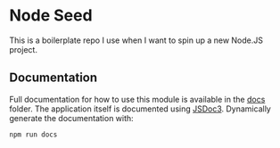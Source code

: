 # Node Seed

This is a boilerplate repo I use when I want to spin up a new Node.JS project.

## Documentation

Full documentation for how to use this module is available in the [docs](docs) folder. The application itself is documented using [JSDoc3](http://usejsdoc.org/). Dynamically generate the documentation with:

```
npm run docs
```
